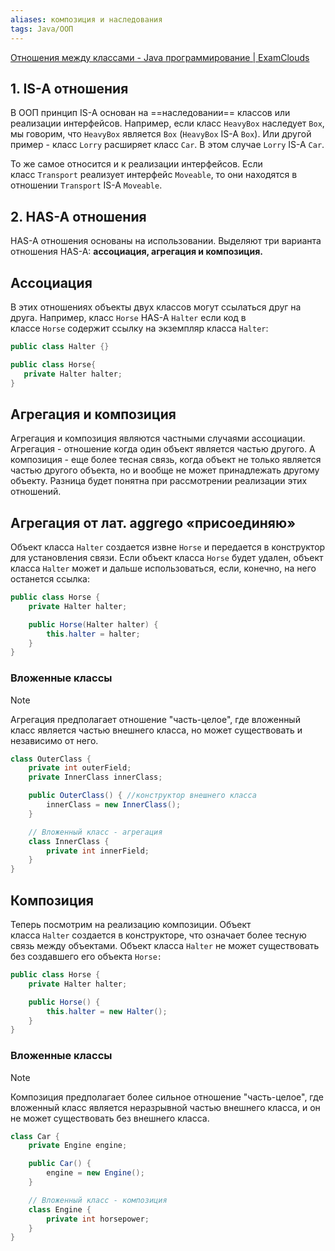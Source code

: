 ```yaml
---
aliases: композиция и наследования
tags: Java/ООП
---
```


[Отношения между классами - Java программирование | ExamClouds](https://www.examclouds.com/ru/java/java-core-russian/class-relations#:~:text=%D0%90%D0%B3%D1%80%D0%B5%D0%B3%D0%B0%D1%86%D0%B8%D1%8F%20%D0%B8%20%D0%BA%D0%BE%D0%BC%D0%BF%D0%BE%D0%B7%D0%B8%D1%86%D0%B8%D1%8F%20%D1%8F%D0%B2%D0%BB%D1%8F%D1%8E%D1%82%D1%81%D1%8F%20%D1%87%D0%B0%D1%81%D1%82%D0%BD%D1%8B%D0%BC%D0%B8,%D0%BD%D0%B5%20%D0%BC%D0%BE%D0%B6%D0%B5%D1%82%20%D0%BF%D1%80%D0%B8%D0%BD%D0%B0%D0%B4%D0%BB%D0%B5%D0%B6%D0%B0%D1%82%D1%8C%20%D0%B4%D1%80%D1%83%D0%B3%D0%BE%D0%BC%D1%83%20%D0%BE%D0%B1%D1%8A%D0%B5%D0%BA%D1%82%D1%83.)
## 1. IS-A отношения

В ООП принцип IS-A основан на ==наследовании== классов или реализации интерфейсов. Например, если класс `HeavyBox` наследует `Box`, мы говорим, что `HeavyBox` является `Box` (`HeavyBox` IS-A `Box`). Или другой пример - класс `Lorry` расширяет класс `Car`. В этом случае `Lorry` IS-A `Car`.

То же самое относится и к реализации интерфейсов. Если класс `Transport` реализует интерфейс `Moveable`, то они находятся в отношении `Transport` IS-A `Moveable`.

## 2. HAS-A отношения

HAS-A отношения основаны на использовании. Выделяют три варианта отношения HAS-A: **ассоциация, агрегация и композиция.**

## Ассоциация
В этих отношениях объекты двух классов могут ссылаться друг на друга. Например, класс `Horse` HAS-A `Halter` если код в классе `Horse` содержит ссылку на экземпляр класса `Halter`:
```java
public class Halter {}
```

```java
public class Horse{
   private Halter halter;
}
```

## Агрегация и композиция
Агрегация и композиция являются частными случаями ассоциации. Агрегация - отношение когда один объект является частью другого. А композиция - еще более тесная связь, когда объект не только является частью другого объекта, но и вообще не может принадлежать другому объекту. Разница будет понятна при рассмотрении реализации этих отношений.

## Агрегация от лат. aggrego «присоединяю»
Объект класса `Halter` создается извне `Horse` и передается в конструктор для установления связи. Если объект класса `Horse` будет удален, объект класса `Halter` может и дальше использоваться, если, конечно, на него останется ссылка:

```java
public class Horse {
    private Halter halter;

    public Horse(Halter halter) {
        this.halter = halter;
    }
}
```

### Вложенные классы
>[!Note]
>Агрегация предполагает отношение "часть-целое", где вложенный класс является частью внешнего класса, но может существовать и независимо от него.

```java
class OuterClass {
    private int outerField;
    private InnerClass innerClass;

    public OuterClass() { //конструктор внешнего класса
        innerClass = new InnerClass();
    }

    // Вложенный класс - агрегация
    class InnerClass {
        private int innerField;
    }
}
```
## Композиция

Теперь посмотрим на реализацию композиции. Объект класса `Halter` создается в конструкторе, что означает более тесную связь между объектами. Объект класса `Halter` не может существовать без создавшего его объекта `Horse:`

```java
public class Horse {
    private Halter halter;

    public Horse() {
        this.halter = new Halter();
    }
}
```

### Вложенные классы
>[!Note]
>Композиция предполагает более сильное отношение "часть-целое", где вложенный класс является неразрывной частью внешнего класса, и он не может существовать без внешнего класса.

```java
class Car {
    private Engine engine;

    public Car() {
        engine = new Engine();
    }

    // Вложенный класс - композиция
    class Engine {
        private int horsepower;
    }
}
```

